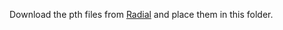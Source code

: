 Download the pth files from [Radial](https://pan.baidu.com/s/1uIzmZ9y6H9TC2TEsfQz9XQ?pwd=1pi5) and place them in this folder.